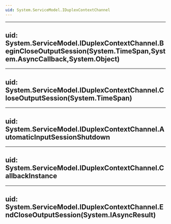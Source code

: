 ```yaml
---
uid: System.ServiceModel.IDuplexContextChannel
---
```


---
uid: System.ServiceModel.IDuplexContextChannel.BeginCloseOutputSession(System.TimeSpan,System.AsyncCallback,System.Object)
---

---
uid: System.ServiceModel.IDuplexContextChannel.CloseOutputSession(System.TimeSpan)
---

---
uid: System.ServiceModel.IDuplexContextChannel.AutomaticInputSessionShutdown
---

---
uid: System.ServiceModel.IDuplexContextChannel.CallbackInstance
---

---
uid: System.ServiceModel.IDuplexContextChannel.EndCloseOutputSession(System.IAsyncResult)
---
